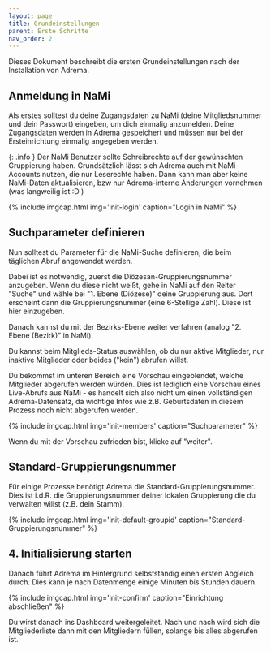```yaml
---
layout: page
title: Grundeinstellungen
parent: Erste Schritte
nav_order: 2
---
```


Dieses Dokument beschreibt die ersten Grundeinstellungen nach der Installation von Adrema.

## Anmeldung in NaMi

Als erstes solltest du deine Zugangsdaten zu NaMi (deine Mitgliedsnummer und dein Passwort) eingeben, um dich einmalig anzumelden. Deine Zugangsdaten werden in Adrema gespeichert und müssen nur bei der Ersteinrichtung einmalig angegeben werden.

{: .info }
Der NaMi Benutzer sollte Schreibrechte auf der gewünschten Gruppierung haben. Grundsätzlich lässt sich Adrema auch mit NaMi-Accounts nutzen, die nur Leserechte haben. Dann kann man aber keine NaMi-Daten aktualisieren, bzw nur Adrema-interne Änderungen vornehmen (was langweilig ist :D )

{% include imgcap.html img='init-login' caption="Login in NaMi" %}

## Suchparameter definieren

Nun solltest du Parameter für die NaMi-Suche definieren, die beim täglichen Abruf angewendet werden.

Dabei ist es notwendig, zuerst die Diözesan-Gruppierungsnummer anzugeben. Wenn du diese nicht weißt, gehe in NaMi auf den Reiter "Suche" und wähle bei "1. Ebene (Diözese)" deine Gruppierung aus. Dort erscheint dann die Gruppierungsnummer (eine 6-Stellige Zahl). Diese ist hier einzugeben.

Danach kannst du mit der Bezirks-Ebene weiter verfahren (analog "2. Ebene (Bezirk)" in NaMi).

Du kannst beim Mitglieds-Status auswählen, ob du nur aktive Mitglieder, nur inaktive Mitglieder oder beides ("kein") abrufen willst.

Du bekommst im unteren Bereich eine Vorschau eingeblendet, welche Mitglieder abgerufen werden würden. Dies ist lediglich eine Vorschau eines Live-Abrufs aus NaMi - es handelt sich also nicht um einen vollständigen Adrema-Datensatz, da wichtige Infos wie z.B. Geburtsdaten in diesem Prozess noch nicht abgerufen werden.

{% include imgcap.html img='init-members' caption="Suchparameter" %}

Wenn du mit der Vorschau zufrieden bist, klicke auf "weiter".

## Standard-Gruppierungsnummer

Für einige Prozesse benötigt Adrema die Standard-Gruppierungsnummer. Dies ist i.d.R. die Gruppierungsnummer deiner lokalen Gruppierung die du verwalten willst (z.B. dein Stamm).

{% include imgcap.html img='init-default-groupid' caption="Standard-Gruppierungsnummer" %}

## 4. Initialisierung starten

Danach führt Adrema im Hintergrund selbstständig einen ersten Abgleich durch. Dies kann je nach Datenmenge einige Minuten bis Stunden dauern.

{% include imgcap.html img='init-confirm' caption="Einrichtung abschließen" %}

Du wirst danach ins Dashboard weitergeleitet. Nach und nach wird sich die Mitgliederliste dann mit den Mitgliedern füllen, solange bis alles abgerufen ist.
